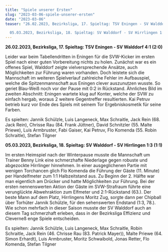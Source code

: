 ```yaml
---
title: "Spiele unserer Ersten"
slug: "2023-03-06-spiele-unserer-ersten"
date: "2023-03-06"
teaser: "26.02.2023, Bezirksliga, 17. Spieltag: TSV Eningen - SV Walddorf 4:1 (2:0)

  05.03.2023, Bezirksliga, 18. Spieltag: SV Walddorf - SV Hirrlingen 1:3 (1:1)"
---
```

**26.02.2023, Bezirksliga, 17. Spieltag: TSV Eningen - SV Walddorf 4:1 (2:0)**

Leider war beim Tabellendritten in Eningen für die SVW-Kicker im ersten Spiel nach einer guten Vorbereitung nichts zu holen. Zunächst war es ein offenes Spiel, Walddorf zeigte vielversprechende Ansätze, auch Möglichkeiten zur Führung waren vorhanden. Doch leistete sich die Mannschaft im weiteren Spielverlauf zahlreiche Fehler im Aufbauspiel, welche die Spitzenmannschaft aus Eningen clever auszunutzen wusste. So geriet Blau-Weiß noch vor der Pause mit 0:2 in Rückstand. Ähnliches Bild im zweiten Abschnitt: Eningen wartete klug auf Konter, welche der SVW zu einfach hergab, woraus 2 weitere Gegentreffer resultierten. Kai Petruv betrieb kurz vor Ende des Spiels mit seinem Tor Ergebniskosmetik für seine Farben.

Es spielten: Jannik Schülzle, Luis Langeneck, Max Schraitle, Jack Rein (68. Jack Rein), Chrisse Rau (84. Frank Jüttner), David Schnitzler (55. Malte Priewe), Luis Armbruster, Fabi Gaiser, Kai Petruv, Flo Komenda (55. Robin Schraitle), Stefan Tilgner

**05.03.2023, Bezirksliga, 18. Spieltag: SV Walddorf - SV Hirrlingen 1:3 (1:1)**

Im ersten Heimspiel nach der Winterpause musste die Mannschaft um Trainer Benny Link eine schmerzhafte Niederlage gegen robuste und abgezockte Hirrlinger hinnehmen. In einer ausgeglichenen Partie mit wenigen Torchancen glich Flo Komenda die Führung der Gäste (11. Minute) per Handelfmeter zum 1:1 Halbzeitstand aus. Zu Beginn der 2. Hälfte war man eigentlich am Drücker und hatte Möglichkeiten zur Führung. Bei der ersten nennenswerten Aktion der Gäste im SVW-Strafraum führte eine verunglückte Abwehraktion zum Elfmeter und 2:1-Rückstand (63.). Der beste Mann auf dem Platz, Hirrlingens Moritz Zug, sorgte dann per Chipball über Torhüter Jannik Schülzle, für den sehenswerten Endstand (1:3, 78.). Wie schon mehrfach in dieser Saison musste der SV Walddorf auch an diesem Tag schmerzhaft erleben, dass in der Bezirksliga Effizienz und Cleverneß enge Spiele entscheiden.

Es spielten: Jannik Schülzle, Luis Langeneck, Max Schraitle, Robin Schraitle, Jack Rein (46. Chrisse Rau (83. Patrick Mayer)), Malte Priewe (64. Simon Erhardt), Luis Armbruster, Moritz Schwaibold, Jonas Retter, Flo Komenda, Stefan Tilgner

